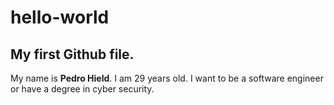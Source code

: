 # hello-world
## My first Github file.
My name is **Pedro Hield**.
I am 29 years old.
I want to be a software engineer or have a degree in cyber security.
